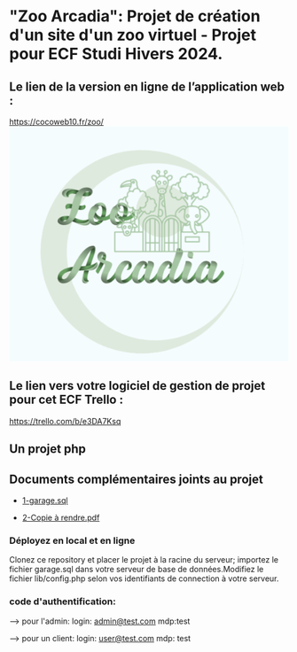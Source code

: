 <h1>"Zoo Arcadia": Projet de création d'un site d'un zoo virtuel - Projet pour ECF Studi Hivers 2024.</h1>

## Le lien de la version en ligne de l’application web :

https://cocoweb10.fr/zoo/
![Le logo](https://github.com/ChristelleCossard/zoo-arcadia2024/blob/main/assets/images/logo-zoo.PNG) 

## Le lien vers votre logiciel de gestion de projet pour cet ECF Trello :
https://trello.com/b/e3DA7Ksq


## Un projet php

## Documents complémentaires joints au projet

+ [1-garage.sql](https://github.com/ChristelleCossard/garage-parrot/blob/main/garage.sql)

+ [2-Copie à rendre.pdf](https://github.com/ChristelleCossard/garage-parrot/blob/main/00-Documents-complementaires/ECF_GraduateDeveloppeur_HIVERS2023_copiearendre_COSSARD_Christelle.pdf)



### Déployez en local et en ligne

Clonez ce repository et placer le projet à la racine du serveur; importez le fichier garage.sql dans votre serveur de base de données.Modifiez le fichier lib/config.php selon vos identifiants de connection à votre serveur.

### code d'authentification:

--> pour l'admin:
login: admin@test.com
mdp:test

--> pour un client:
login: user@test.com
mdp: test


